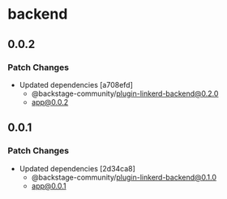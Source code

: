 # backend

## 0.0.2

### Patch Changes

- Updated dependencies [a708efd]
  - @backstage-community/plugin-linkerd-backend@0.2.0
  - app@0.0.2

## 0.0.1

### Patch Changes

- Updated dependencies [2d34ca8]
  - @backstage-community/plugin-linkerd-backend@0.1.0
  - app@0.0.1
